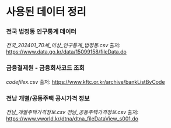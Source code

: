 # 사용된 데이터 정리

### 전국 법정동 인구통계 데이터 
*전국_202401_70세_이상_인구통계_법정동.csv*
출저: https://www.data.go.kr/data/15099158/fileData.do

### 금융결제원 - 금융회사코드 조회
*codefilex.csv*
출저: https://www.kftc.or.kr/archive/bankListByCode

### 전남 개별/공동주택 공시가격 정보
*전남_개별주택가격정보.csv*
*전남_공동주택가격정보.csv*
출저: https://www.vworld.kr/dtna/dtna_fileDataView_s001.do​